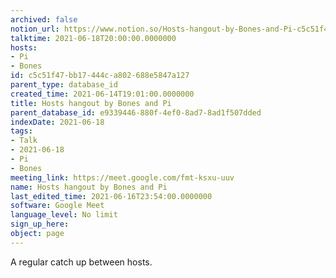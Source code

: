 ```yaml
---
archived: false
notion_url: https://www.notion.so/Hosts-hangout-by-Bones-and-Pi-c5c51f47bb17444ca802688e5847a127
talktime: 2021-06-18T20:00:00.0000000
hosts:
- Pi
- Bones
id: c5c51f47-bb17-444c-a802-688e5847a127
parent_type: database_id
created_time: 2021-06-14T19:01:00.0000000
title: Hosts hangout by Bones and Pi
parent_database_id: e9339446-880f-4ef0-8ad7-8ad1f507dded
indexDate: 2021-06-18
tags:
- Talk
- 2021-06-18
- Pi
- Bones
meeting_link: https://meet.google.com/fmt-ksxu-uuv
name: Hosts hangout by Bones and Pi
last_edited_time: 2021-06-16T23:54:00.0000000
software: Google Meet
language_level: No limit
sign_up_here: 
object: page
---
```


A regular catch up between hosts.


